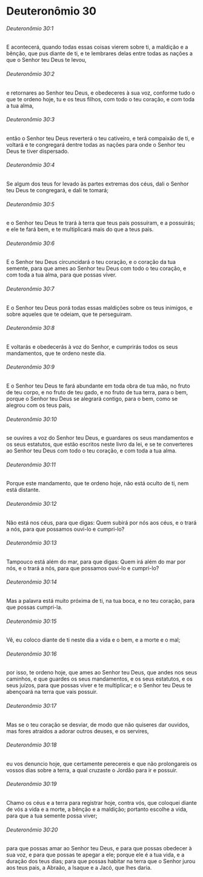 # Deuteronômio 30

###### Deuteronômio 30:1

E acontecerá, quando todas essas coisas vierem sobre ti, a maldição e a bênção, que pus diante de ti, e te lembrares delas entre todas as nações a que o Senhor teu Deus te levou,

###### Deuteronômio 30:2

e retornares ao Senhor teu Deus, e obedeceres à sua voz, conforme tudo o que te ordeno hoje, tu e os teus filhos, com todo o teu coração, e com toda a tua alma,

###### Deuteronômio 30:3

então o Senhor teu Deus reverterá o teu cativeiro, e terá compaixão de ti, e voltará e te congregará dentre todas as nações para onde o Senhor teu Deus te tiver dispersado.

###### Deuteronômio 30:4

Se algum dos teus for levado às partes extremas dos céus, dali o Senhor teu Deus te congregará, e dali te tomará;

###### Deuteronômio 30:5

e o Senhor teu Deus te trará à terra que teus pais possuíram, e a possuirás; e ele te fará bem, e te multiplicará mais do que a teus pais.

###### Deuteronômio 30:6

E o Senhor teu Deus circuncidará o teu coração, e o coração da tua semente, para que ames ao Senhor teu Deus com todo o teu coração, e com toda a tua alma, para que possas viver.

###### Deuteronômio 30:7

E o Senhor teu Deus porá todas essas maldições sobre os teus inimigos, e sobre aqueles que te odeiam, que te perseguiram.

###### Deuteronômio 30:8

E voltarás e obedecerás à voz do Senhor, e cumprirás todos os seus mandamentos, que te ordeno neste dia.

###### Deuteronômio 30:9

E o Senhor teu Deus te fará abundante em toda obra de tua mão, no fruto de teu corpo, e no fruto de teu gado, e no fruto de tua terra, para o bem, porque o Senhor teu Deus se alegrará contigo, para o bem, como se alegrou com os teus pais,

###### Deuteronômio 30:10

se ouvires a voz do Senhor teu Deus, e guardares os seus mandamentos e os seus estatutos, que estão escritos neste livro da lei, e se te converteres ao Senhor teu Deus com todo o teu coração, e com toda a tua alma.

###### Deuteronômio 30:11

Porque este mandamento, que te ordeno hoje, não está oculto de ti, nem está distante.

###### Deuteronômio 30:12

Não está nos céus, para que digas: Quem subirá por nós aos céus, e o trará a nós, para que possamos ouvi-lo e cumpri-lo?

###### Deuteronômio 30:13

Tampouco está além do mar, para que digas: Quem irá além do mar por nós, e o trará a nós, para que possamos ouvi-lo e cumpri-lo?

###### Deuteronômio 30:14

Mas a palavra está muito próxima de ti, na tua boca, e no teu coração, para que possas cumpri-la.

###### Deuteronômio 30:15

Vê, eu coloco diante de ti neste dia a vida e o bem, e a morte e o mal;

###### Deuteronômio 30:16

por isso, te ordeno hoje, que ames ao Senhor teu Deus, que andes nos seus caminhos, e que guardes os seus mandamentos, e os seus estatutos, e os seus juízos, para que possas viver e te multiplicar; e o Senhor teu Deus te abençoará na terra que vais possuir.

###### Deuteronômio 30:17

Mas se o teu coração se desviar, de modo que não quiseres dar ouvidos, mas fores atraídos a adorar outros deuses, e os servires,

###### Deuteronômio 30:18

eu vos denuncio hoje, que certamente perecereis e que não prolongareis os vossos dias sobre a terra, a qual cruzaste o Jordão para ir e possuir.

###### Deuteronômio 30:19

Chamo os céus e a terra para registrar hoje, contra vós, que coloquei diante de vós a vida e a morte, a bênção e a maldição; portanto escolhe a vida, para que a tua semente possa viver;

###### Deuteronômio 30:20

para que possas amar ao Senhor teu Deus, e para que possas obedecer à sua voz, e para que possas te apegar a ele; porque ele é a tua vida, e a duração dos teus dias; para que possas habitar na terra que o Senhor jurou aos teus pais, a Abraão, a Isaque e a Jacó, que lhes daria.


